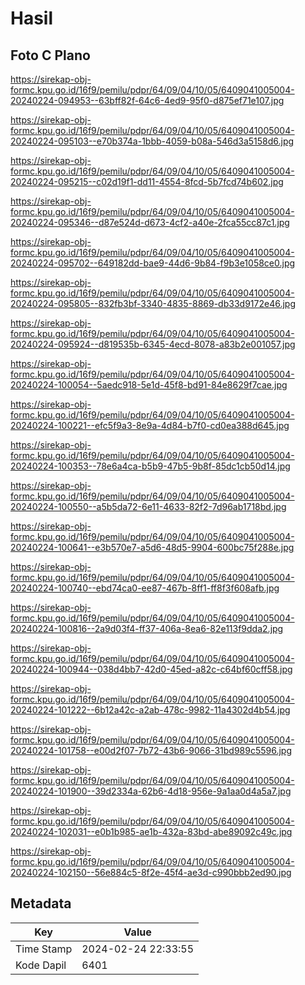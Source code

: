 # Hasil

## Foto C Plano

https://sirekap-obj-formc.kpu.go.id/16f9/pemilu/pdpr/64/09/04/10/05/6409041005004-20240224-094953--63bff82f-64c6-4ed9-95f0-d875ef71e107.jpg

https://sirekap-obj-formc.kpu.go.id/16f9/pemilu/pdpr/64/09/04/10/05/6409041005004-20240224-095103--e70b374a-1bbb-4059-b08a-546d3a5158d6.jpg

https://sirekap-obj-formc.kpu.go.id/16f9/pemilu/pdpr/64/09/04/10/05/6409041005004-20240224-095215--c02d19f1-dd11-4554-8fcd-5b7fcd74b602.jpg

https://sirekap-obj-formc.kpu.go.id/16f9/pemilu/pdpr/64/09/04/10/05/6409041005004-20240224-095346--d87e524d-d673-4cf2-a40e-2fca55cc87c1.jpg

https://sirekap-obj-formc.kpu.go.id/16f9/pemilu/pdpr/64/09/04/10/05/6409041005004-20240224-095702--649182dd-bae9-44d6-9b84-f9b3e1058ce0.jpg

https://sirekap-obj-formc.kpu.go.id/16f9/pemilu/pdpr/64/09/04/10/05/6409041005004-20240224-095805--832fb3bf-3340-4835-8869-db33d9172e46.jpg

https://sirekap-obj-formc.kpu.go.id/16f9/pemilu/pdpr/64/09/04/10/05/6409041005004-20240224-095924--d819535b-6345-4ecd-8078-a83b2e001057.jpg

https://sirekap-obj-formc.kpu.go.id/16f9/pemilu/pdpr/64/09/04/10/05/6409041005004-20240224-100054--5aedc918-5e1d-45f8-bd91-84e8629f7cae.jpg

https://sirekap-obj-formc.kpu.go.id/16f9/pemilu/pdpr/64/09/04/10/05/6409041005004-20240224-100221--efc5f9a3-8e9a-4d84-b7f0-cd0ea388d645.jpg

https://sirekap-obj-formc.kpu.go.id/16f9/pemilu/pdpr/64/09/04/10/05/6409041005004-20240224-100353--78e6a4ca-b5b9-47b5-9b8f-85dc1cb50d14.jpg

https://sirekap-obj-formc.kpu.go.id/16f9/pemilu/pdpr/64/09/04/10/05/6409041005004-20240224-100550--a5b5da72-6e11-4633-82f2-7d96ab1718bd.jpg

https://sirekap-obj-formc.kpu.go.id/16f9/pemilu/pdpr/64/09/04/10/05/6409041005004-20240224-100641--e3b570e7-a5d6-48d5-9904-600bc75f288e.jpg

https://sirekap-obj-formc.kpu.go.id/16f9/pemilu/pdpr/64/09/04/10/05/6409041005004-20240224-100740--ebd74ca0-ee87-467b-8ff1-ff8f3f608afb.jpg

https://sirekap-obj-formc.kpu.go.id/16f9/pemilu/pdpr/64/09/04/10/05/6409041005004-20240224-100816--2a9d03f4-ff37-406a-8ea6-82e113f9dda2.jpg

https://sirekap-obj-formc.kpu.go.id/16f9/pemilu/pdpr/64/09/04/10/05/6409041005004-20240224-100944--038d4bb7-42d0-45ed-a82c-c64bf60cff58.jpg

https://sirekap-obj-formc.kpu.go.id/16f9/pemilu/pdpr/64/09/04/10/05/6409041005004-20240224-101222--6b12a42c-a2ab-478c-9982-11a4302d4b54.jpg

https://sirekap-obj-formc.kpu.go.id/16f9/pemilu/pdpr/64/09/04/10/05/6409041005004-20240224-101758--e00d2f07-7b72-43b6-9066-31bd989c5596.jpg

https://sirekap-obj-formc.kpu.go.id/16f9/pemilu/pdpr/64/09/04/10/05/6409041005004-20240224-101900--39d2334a-62b6-4d18-956e-9a1aa0d4a5a7.jpg

https://sirekap-obj-formc.kpu.go.id/16f9/pemilu/pdpr/64/09/04/10/05/6409041005004-20240224-102031--e0b1b985-ae1b-432a-83bd-abe89092c49c.jpg

https://sirekap-obj-formc.kpu.go.id/16f9/pemilu/pdpr/64/09/04/10/05/6409041005004-20240224-102150--56e884c5-8f2e-45f4-ae3d-c990bbb2ed90.jpg


## Metadata

| Key        | Value               |
| ---------- | ------------------- |
| Time Stamp | 2024-02-24 22:33:55 |
| Kode Dapil | 6401                |



